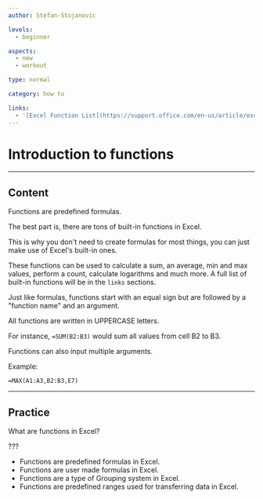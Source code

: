 ```yaml
---
author: Stefan-Stojanovic

levels:
  - beginner

aspects:
  - new
  - workout

type: normal

category: how to

links:
  - '[Excel Function List](https://support.office.com/en-us/article/excel-functions-alphabetical-b3944572-255d-4efb-bb96-c6d90033e188){documentation}'
---
```


# Introduction to functions

---
## Content

Functions are predefined formulas.

The best part is, there are tons of built-in functions in Excel.

This is why you don't need to create formulas for most things, you can just make use of Excel's built-in ones.

These functions can be used to calculate a sum, an average, min and max values, perform a count, calculate logarithms and much more. A full list of built-in functions will be in the `links` sections.

Just like formulas, functions start with an equal sign but are followed by a "function name" and an argument.

All functions are written in UPPERCASE letters.

For instance, `=SUM(B2:B3)` would sum all values from cell B2 to B3.

Functions can also input multiple arguments.

Example:
```
=MAX(A1:A3,B2:B3,E7)
```

---

## Practice

What are functions in Excel?

???

* Functions are predefined formulas in Excel.
* Functions are user made formulas in Excel.
* Functions are a type of Grouping system in Excel.
* Functions are predefined ranges used for transferring data in Excel.
